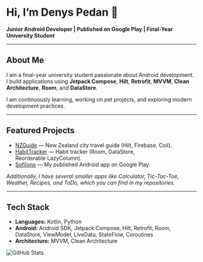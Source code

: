 # Hi, I’m Denys Pedan 👋

**Junior Android Developer | Published on Google Play | Final-Year University Student**

---

## About Me

I am a final-year university student passionate about Android development. I build applications using **Jetpack Compose**, **Hilt**, **Retrofit**, **MVVM**, **Clean Architecture**, **Room**, and **DataStore**.

I am continuously learning, working on pet projects, and exploring modern development practices.

---

## Featured Projects

* [NZGuide](https://github.com/DoggyDoggyDoggy/New-Zealand-Guide) — New Zealand city travel guide (Hilt, Firebase, Coil).
* [HabitTracker](https://github.com/DoggyDoggyDoggy/HabitTracker) — Habit tracker (Room, DataStore, Reorderable LazyColumn).
* [Sofilono](https://play.google.com/store/apps/details?id=diomaxius.denys.sofilono) — My published Android app on Google Play.

*Additionally, I have several smaller apps like Calculator, Tic-Tac-Toe, Weather, Recipes, and ToDo, which you can find in my repositories.*

---

## Tech Stack

* **Languages:** Kotlin, Python
* **Android:** Android SDK, Jetpack Compose, Hilt, Retrofit, Room, DataStore, ViewModel, LiveData, StateFlow, Coroutines
* **Architecture:** MVVM, Clean Architecture

![GitHub Stats](https://github-readme-stats.vercel.app/api?username=DoggyDoggyDoggy&show_icons=true&theme=radical&hide_rank=true)
